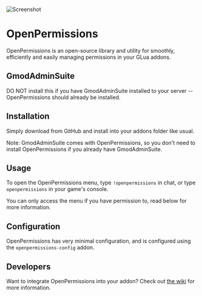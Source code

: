 ![Screenshot](https://i.imgur.com/O4jvgIa.png)

# OpenPermissions

OpenPermissions is an open-source library and utility for smoothly, efficiently and easily managing permissions in your GLua addons.

## GmodAdminSuite

DO NOT install this if you have GmodAdminSuite installed to your server -- OpenPermissions should already be installed.

## Installation

Simply download from GitHub and install into your addons folder like usual.

Note: GmodAdminSuite comes with OpenPermissions, so you don't need to install OpenPermissions if you already have GmodAdminSuite.

## Usage

To open the OpenPermissions menu, type `!openpermissions` in chat, or type `openpermissions` in your game's console.

You can only access the menu if you have permission to, read below for more information.

## Configuration

OpenPermissions has very minimal configuration, and is configured using the `openpermissions-config` addon.

## Developers

Want to integrate OpenPermissions into your addon? Check out [the wiki](https://github.com/GmodAdminSuite/OpenPermissions/wiki) for more information.
